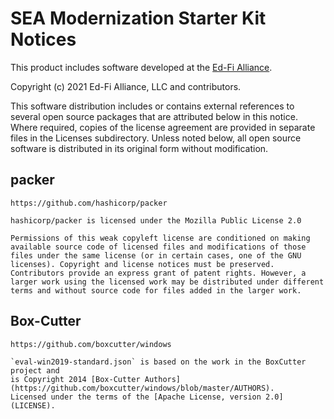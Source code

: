 # SEA Modernization Starter Kit Notices

This product includes software developed at the [Ed-Fi
Alliance](https://www.ed-fi.org).

Copyright (c) 2021 Ed-Fi Alliance, LLC and contributors.

This software distribution includes or contains external references to several
open source packages that are attributed below in this notice. Where required,
copies of the license agreement are provided in separate files in the Licenses
subdirectory. Unless noted below, all open source software is distributed in its
original form without modification.

## packer
    https://github.com/hashicorp/packer

    hashicorp/packer is licensed under the Mozilla Public License 2.0

    Permissions of this weak copyleft license are conditioned on making available source code of licensed files and modifications of those files under the same license (or in certain cases, one of the GNU licenses). Copyright and license notices must be preserved. Contributors provide an express grant of patent rights. However, a larger work using the licensed work may be distributed under different terms and without source code for files added in the larger work.

## Box-Cutter

    https://github.com/boxcutter/windows

    `eval-win2019-standard.json` is based on the work in the BoxCutter project and
    is Copyright 2014 [Box-Cutter Authors](https://github.com/boxcutter/windows/blob/master/AUTHORS).
    Licensed under the terms of the [Apache License, version 2.0](LICENSE).
